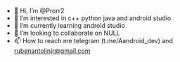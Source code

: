 - 👋 Hi, I’m @Prorr2
- 👀 I’m interested in c++ python java and android studio
- 🌱 I’m currently learning android studio
- 💞️ I’m looking to collaborate on NULL
- 📫 How to reach me telegram (t.me/Aandroid_dev) and rubenantolinjr@gmail.com
<!---
Prorr2/Prorr2 is a ✨ special ✨ repository because its `README.md` (this file) appears on your GitHub profile.
You can click the Preview link to take a look at your changes.
--->
